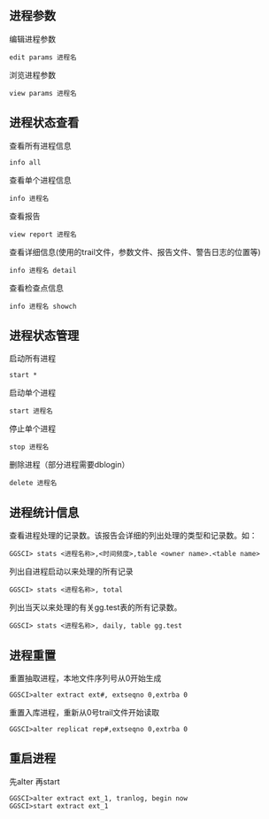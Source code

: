 ## 进程参数

编辑进程参数

```
edit params 进程名
```

浏览进程参数

```
view params 进程名
```



## 进程状态查看

查看所有进程信息

```
info all
```

查看单个进程信息

```
info 进程名
```

查看报告

```
view report 进程名
```

查看详细信息(使用的trail文件，参数文件、报告文件、警告日志的位置等)

```
info 进程名 detail
```

查看检查点信息

```
info 进程名 showch
```



## 进程状态管理

启动所有进程

```
start *
```

启动单个进程

```
start 进程名
```

停止单个进程

```
stop 进程名
```

删除进程（部分进程需要dblogin）

```
delete 进程名
```



## 进程统计信息

查看进程处理的记录数。该报告会详细的列出处理的类型和记录数。如：

```
GGSCI> stats <进程名称>,<时间频度>,table <owner name>.<table name>
```

列出自进程启动以来处理的所有记录

```
GGSCI> stats <进程名称>, total
```

列出当天以来处理的有关gg.test表的所有记录数。

```
GGSCI> stats <进程名称>, daily, table gg.test 
```



## 进程重置

重置抽取进程，本地文件序列号从0开始生成

```
GGSCI>alter extract ext#, extseqno 0,extrba 0
```

重置入库进程，重新从0号trail文件开始读取

```
GGSCI>alter replicat rep#,extseqno 0,extrba 0
```



## 重启进程

先alter 再start

```
GGSCI>alter extract ext_1, tranlog, begin now
GGSCI>start extract ext_1
```

